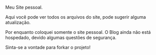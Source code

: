 Meu Site pessoal.

Aqui você pode ver todos os arquivos do site, pode sugerir alguma atualização. 

Por enquanto coloquei somente o site pessoal. O Blog ainda não está hospedado, devido algumas questões de segurança.

Sinta-se a vontade para forkar o projeto!
